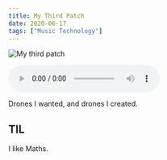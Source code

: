 ```yaml
---
title: My Third Patch
date: 2020-06-17
tags: ["Music Technology"]
---
```


![My third patch](/images/my-third-patch.jpg)

<audio controls crossorigin="anonymous" src="https://northerninformation.s3.us-east-2.amazonaws.com/blog/my-third-patch.mp3"></audio>

Drones I wanted, and drones I created.

<!--x-->

## TIL

I like Maths.
